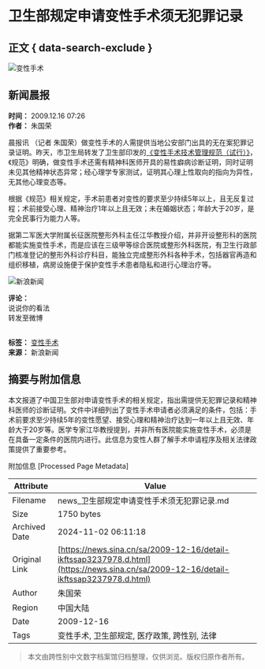 # 卫生部规定申请变性手术须无犯罪记录

## 正文 { data-search-exclude }


![变性手术](//n.sinaimg.cn/sinacn/20170516/1212-fyfeutq0813373.jpg)

## 新闻晨报

**时间：** 2009.12.16 07:26  
**作者：** 朱国荣  

晨报讯 （记者 朱国荣）做变性手术的人需提供当地公安部门出具的无在案犯罪记录证明。昨天，市卫生局转发了卫生部印发的[《变性手术技术管理规范（试行）》](http://news.sina.com.cn/c/2009-11-21/021119095151.shtml)，《规范》明确，做变性手术还需有精神科医师开具的易性癖病诊断证明，同时证明未见其他精神状态异常；经心理学专家测试，证明其心理上性取向的指向为异性，无其他心理变态等。

根据《规范》相关规定，手术前患者对变性的要求至少持续5年以上，且无反复过程；术前接受心理、精神治疗1年以上且无效；未在婚姻状态；年龄大于20岁，是完全民事行为能力人等。

据第二军医大学附属长征医院整形外科主任江华教授介绍，并非开设整形科的医院都能实施变性手术，而是应该在三级甲等综合医院或整形外科医院，有卫生行政部门核准登记的整形外科诊疗科目，能独立完成整形外科各种手术，包括器官再造和组织移植，病房设施便于保护变性手术患者隐私和进行心理治疗等。

![新浪新闻](https://n.sinaimg.cn/default/80905340/20200331/sinalogo.png)

**评论：**  
说说你的看法  
转发至微博

![评论图标](data:image/png;base64,iVBORw0KGgoAAAANSUhEUgAAAAMAAAACAQMAAACnuvRZAAAAA1BMVEUAAACnej3aAAAAAXRSTlMAQObYZgAAAApJREFUCNdjAAIAAAQAASDSLW8AAAAASUVORK5CYII=)

**标签：** [变性手术](#)  
**来源：** 新浪新闻

## 摘要与附加信息

<!-- tcd_abstract -->
本文报道了中国卫生部对申请变性手术的相关规定，指出需提供无犯罪记录和精神科医师的诊断证明。文件中详细列出了变性手术申请者必须满足的条件，包括：手术前要求至少持续5年的变性愿望、接受心理和精神治疗达到一年以上且无效、年龄大于20岁等。医学专家江华教授提到，并非所有医院能实施变性手术，必须是在具备一定条件的医院内进行。此信息为变性人群了解手术申请程序及相关法律政策提供了重要参考。
<!-- tcd_abstract_end -->

附加信息 [Processed Page Metadata]

| Attribute       | Value                                  |
|-----------------|----------------------------------------|
| Filename        | news_卫生部规定申请变性手术须无犯罪记录.md                             |
| Size            | 1750 bytes                           |
| Archived Date   | 2024-11-02 06:11:18                             |
| Original Link   | [https://news.sina.cn/sa/2009-12-16/detail-ikftssap3237978.d.html](https://news.sina.cn/sa/2009-12-16/detail-ikftssap3237978.d.html)                       |
| Author          | 朱国荣                               |
| Region          | 中国大陆                               |
| Date            | 2009-12-16                                 |
| Tags            | 变性手术, 卫生部规定, 医疗政策, 跨性别, 法律                                 |
>
> 本文由跨性别中文数字档案馆归档整理，仅供浏览。版权归原作者所有。
>